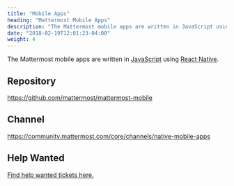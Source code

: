 ```yaml
---
title: "Mobile Apps"
heading: "Mattermost Mobile Apps"
description: "The Mattermost mobile apps are written in JavaScript using React Native. Learn more about our mobile app repo, community channel and more."
date: "2018-02-19T12:01:23-04:00"
weight: 4
---
```


The Mattermost mobile apps are written in [JavaScript](https://developer.mozilla.org/en-US/docs/Web/JavaScript) using [React Native](https://facebook.github.io/react-native/).

## Repository

https://github.com/mattermost/mattermost-mobile

## Channel

https://community.mattermost.com/core/channels/native-mobile-apps

## Help Wanted

[Find help wanted tickets here.](https://mattermost.com/pl/help-wanted-mattermost-mobile)
